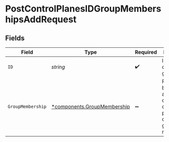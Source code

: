 # PostControlPlanesIDGroupMembershipsAddRequest


## Fields

| Field                                                                                       | Type                                                                                        | Required                                                                                    | Description                                                                                 |
| ------------------------------------------------------------------------------------------- | ------------------------------------------------------------------------------------------- | ------------------------------------------------------------------------------------------- | ------------------------------------------------------------------------------------------- |
| `ID`                                                                                        | *string*                                                                                    | :heavy_check_mark:                                                                          | ID of a control plane group                                                                 |
| `GroupMembership`                                                                           | [*components.GroupMembership](../../models/components/groupmembership.md)                   | :heavy_minus_sign:                                                                          | Request body for adding a list of child control planes to a control plane group membership. |